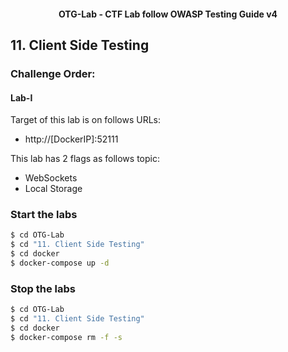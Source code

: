 <h4 align="center">OTG-Lab - CTF Lab follow OWASP Testing Guide v4</h4>

## 11. Client Side Testing

### Challenge Order:

#### Lab-I

Target of this lab is on follows URLs:

- http://[DockerIP]:52111

This lab has 2 flags as follows topic:

- WebSockets
- Local Storage

### Start the labs

```bash
$ cd OTG-Lab
$ cd "11. Client Side Testing"
$ cd docker
$ docker-compose up -d
```

### Stop the labs

```bash
$ cd OTG-Lab
$ cd "11. Client Side Testing"
$ cd docker
$ docker-compose rm -f -s
```

